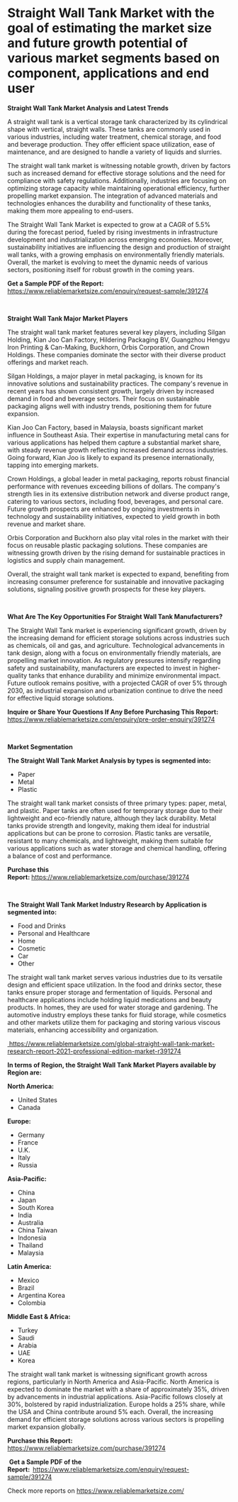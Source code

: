 <p><h1>Straight Wall Tank Market with the goal of estimating the market size and future growth potential of various market segments based on component, applications and end user</h1></p><p><strong>Straight Wall Tank Market Analysis and Latest Trends</strong></p>
<p><p>A straight wall tank is a vertical storage tank characterized by its cylindrical shape with vertical, straight walls. These tanks are commonly used in various industries, including water treatment, chemical storage, and food and beverage production. They offer efficient space utilization, ease of maintenance, and are designed to handle a variety of liquids and slurries. </p><p>The straight wall tank market is witnessing notable growth, driven by factors such as increased demand for effective storage solutions and the need for compliance with safety regulations. Additionally, industries are focusing on optimizing storage capacity while maintaining operational efficiency, further propelling market expansion. The integration of advanced materials and technologies enhances the durability and functionality of these tanks, making them more appealing to end-users.</p><p>The Straight Wall Tank Market is expected to grow at a CAGR of 5.5% during the forecast period, fueled by rising investments in infrastructure development and industrialization across emerging economies. Moreover, sustainability initiatives are influencing the design and production of straight wall tanks, with a growing emphasis on environmentally friendly materials. Overall, the market is evolving to meet the dynamic needs of various sectors, positioning itself for robust growth in the coming years.</p></p>
<p><strong>Get a Sample PDF of the Report:&nbsp;</strong> <a href="https://www.reliablemarketsize.com/enquiry/request-sample/391274?utm_campaign=1903&utm_medium=2&utm_source=Github&utm_content=ia&utm_term=16012025&utm_id=straight-wall-tank">https://www.reliablemarketsize.com/enquiry/request-sample/391274</a></p>
<p>&nbsp;</p>
<p><strong>Straight Wall Tank Major Market Players</strong></p>
<p><p>The straight wall tank market features several key players, including Silgan Holding, Kian Joo Can Factory, Hildering Packaging BV, Guangzhou Hengyu Iron Printing & Can-Making, Buckhorn, Orbis Corporation, and Crown Holdings. These companies dominate the sector with their diverse product offerings and market reach.</p><p>Silgan Holdings, a major player in metal packaging, is known for its innovative solutions and sustainability practices. The company's revenue in recent years has shown consistent growth, largely driven by increased demand in food and beverage sectors. Their focus on sustainable packaging aligns well with industry trends, positioning them for future expansion.</p><p>Kian Joo Can Factory, based in Malaysia, boasts significant market influence in Southeast Asia. Their expertise in manufacturing metal cans for various applications has helped them capture a substantial market share, with steady revenue growth reflecting increased demand across industries. Going forward, Kian Joo is likely to expand its presence internationally, tapping into emerging markets.</p><p>Crown Holdings, a global leader in metal packaging, reports robust financial performance with revenues exceeding billions of dollars. The company's strength lies in its extensive distribution network and diverse product range, catering to various sectors, including food, beverages, and personal care. Future growth prospects are enhanced by ongoing investments in technology and sustainability initiatives, expected to yield growth in both revenue and market share.</p><p>Orbis Corporation and Buckhorn also play vital roles in the market with their focus on reusable plastic packaging solutions. These companies are witnessing growth driven by the rising demand for sustainable practices in logistics and supply chain management.</p><p>Overall, the straight wall tank market is expected to expand, benefiting from increasing consumer preference for sustainable and innovative packaging solutions, signaling positive growth prospects for these key players.</p></p>
<p>&nbsp;</p>
<p><strong>What Are The Key Opportunities For Straight Wall Tank Manufacturers?</strong></p>
<p><p>The Straight Wall Tank market is experiencing significant growth, driven by the increasing demand for efficient storage solutions across industries such as chemicals, oil and gas, and agriculture. Technological advancements in tank design, along with a focus on environmentally friendly materials, are propelling market innovation. As regulatory pressures intensify regarding safety and sustainability, manufacturers are expected to invest in higher-quality tanks that enhance durability and minimize environmental impact. Future outlook remains positive, with a projected CAGR of over 5% through 2030, as industrial expansion and urbanization continue to drive the need for effective liquid storage solutions.</p></p>
<p><strong>Inquire or Share Your Questions If Any Before Purchasing This Report:</strong> <a href="https://www.reliablemarketsize.com/enquiry/pre-order-enquiry/391274?utm_campaign=1903&utm_medium=2&utm_source=Github&utm_content=ia&utm_term=16012025&utm_id=straight-wall-tank">https://www.reliablemarketsize.com/enquiry/pre-order-enquiry/391274</a></p>
<p>&nbsp;</p>
<p><strong>Market Segmentation</strong></p>
<p><strong>The Straight Wall Tank Market Analysis by types is segmented into:</strong></p>
<p><ul><li>Paper</li><li>Metal</li><li>Plastic</li></ul></p>
<p><p>The straight wall tank market consists of three primary types: paper, metal, and plastic. Paper tanks are often used for temporary storage due to their lightweight and eco-friendly nature, although they lack durability. Metal tanks provide strength and longevity, making them ideal for industrial applications but can be prone to corrosion. Plastic tanks are versatile, resistant to many chemicals, and lightweight, making them suitable for various applications such as water storage and chemical handling, offering a balance of cost and performance.</p></p>
<p><strong>Purchase this Report:&nbsp;</strong><a href="https://www.reliablemarketsize.com/purchase/391274?utm_campaign=1903&utm_medium=2&utm_source=Github&utm_content=ia&utm_term=16012025&utm_id=straight-wall-tank">https://www.reliablemarketsize.com/purchase/391274</a></p>
<p>&nbsp;</p>
<p><strong>The Straight Wall Tank Market Industry Research by Application is segmented into:</strong></p>
<p><ul><li>Food and Drinks</li><li>Personal and Healthcare</li><li>Home</li><li>Cosmetic</li><li>Car</li><li>Other</li></ul></p>
<p><p>The straight wall tank market serves various industries due to its versatile design and efficient space utilization. In the food and drinks sector, these tanks ensure proper storage and fermentation of liquids. Personal and healthcare applications include holding liquid medications and beauty products. In homes, they are used for water storage and gardening. The automotive industry employs these tanks for fluid storage, while cosmetics and other markets utilize them for packaging and storing various viscous materials, enhancing accessibility and organization.</p></p>
<p><a href="https://www.reliablemarketsize.com/global-straight-wall-tank-market-research-report-2021-professional-edition-market-r391274?utm_campaign=1903&utm_medium=2&utm_source=Github&utm_content=ia&utm_term=16012025&utm_id=straight-wall-tank">&nbsp;https://www.reliablemarketsize.com/global-straight-wall-tank-market-research-report-2021-professional-edition-market-r391274</a></p>
<p><strong>In terms of Region, the Straight Wall Tank Market Players available by Region are:</strong></p>
<p>
    <p> <strong> North America: </strong>
        <ul>
            <li>United States</li>
            <li>Canada</li>
        </ul>
        </p> 
    <p> <strong> Europe: </strong>
        <ul>
            <li>Germany</li>
            <li>France</li>
            <li>U.K.</li>
            <li>Italy</li>
            <li>Russia</li>
        </ul>
        </p> 
    <p> <strong> Asia-Pacific: </strong>
        <ul>
            <li>China</li>
            <li>Japan</li>
            <li>South Korea</li>
            <li>India</li>
            <li>Australia</li>
            <li>China Taiwan</li>
            <li>Indonesia</li>
            <li>Thailand</li>
            <li>Malaysia</li>
        </ul>
        </p> 
    <p> <strong> Latin America: </strong>
        <ul>
            <li>Mexico</li>
            <li>Brazil</li>
            <li>Argentina Korea</li>
            <li>Colombia</li>
        </ul>
        </p> 
    <p> <strong> Middle East & Africa: </strong>
        <ul>
            <li>Turkey</li>
            <li>Saudi</li>
            <li>Arabia</li>
            <li>UAE</li>
            <li>Korea</li>
        </ul>
    </p>
    </p>
<p><p>The straight wall tank market is witnessing significant growth across regions, particularly in North America and Asia-Pacific. North America is expected to dominate the market with a share of approximately 35%, driven by advancements in industrial applications. Asia-Pacific follows closely at 30%, bolstered by rapid industrialization. Europe holds a 25% share, while the USA and China contribute around 5% each. Overall, the increasing demand for efficient storage solutions across various sectors is propelling market expansion globally.</p></p>
<p><strong>Purchase this Report: </strong><a href="https://www.reliablemarketsize.com/purchase/391274?utm_campaign=1903&utm_medium=2&utm_source=Github&utm_content=ia&utm_term=16012025&utm_id=straight-wall-tank">https://www.reliablemarketsize.com/purchase/391274</a></p>
<p>&nbsp;<strong>Get a Sample PDF of the Report:&nbsp;&nbsp;</strong><a href="https://www.reliablemarketsize.com/enquiry/request-sample/391274?utm_campaign=1903&utm_medium=2&utm_source=Github&utm_content=ia&utm_term=16012025&utm_id=straight-wall-tank">https://www.reliablemarketsize.com/enquiry/request-sample/391274</a></p>
<p><strong></strong></p>
<p>Check more reports on <a href="https://www.reliablemarketsize.com/?utm_campaign=1903&utm_medium=2&utm_source=Github&utm_content=ia&utm_term=16012025&utm_id=straight-wall-tank">https://www.reliablemarketsize.com/</a></p>